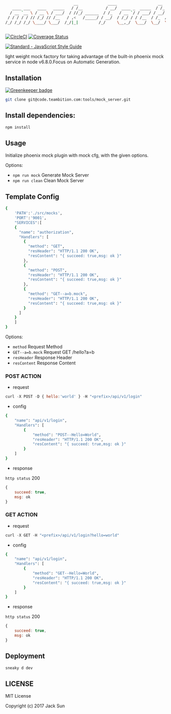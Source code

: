 ```bash
                              __             ____                  __
   ____ ___   ____   _____   / /__          / __/  ____ _  _____  / /_  ____    _____   __  __
  / __ `__ \ / __ \ / ___/  / //_/ ______  / /_   / __ `/ / ___/ / __/ / __ \  / ___/  / / / /
 / / / / / // /_/ // /__   / ,<   /_____/ / __/  / /_/ / / /__  / /_  / /_/ / / /     / /_/ /
/_/ /_/ /_/ \____/ \___/  /_/|_|         /_/     \__,_/  \___/  \__/  \____/ /_/      \__, /
                                                                                     /____/
```
[![CircleCI](https://circleci.com/gh/SensitiveMix/node-mock-factory/tree/master.svg?style=shield&circle-token=18fe4ac495f7430045c2f9e57f33acd7b866023a)](https://circleci.com/gh/SensitiveMix/node-mock-factory/tree/master)
[![Coverage Status](https://coveralls.io/repos/github/BTCChina/phoenix-kyc-service/badge.svg?branch=jack-dev&t=gfYVZa)](https://coveralls.io/github/BTCChina/phoenix-kyc-service?branch=jack-dev)


[![Standard - JavaScript Style Guide](https://cdn.rawgit.com/feross/standard/master/badge.svg)](https://github.com/feross/standard)

light weight mock factory  for taking advantage of the built-in phoenix mock service in node v6.8.0.Focus on Automatic Generation.


## Installation

[![Greenkeeper badge](https://badges.greenkeeper.io/SensitiveMix/node-mock-factory.svg)](https://greenkeeper.io/)
```bash
git clone git@code.teambition.com:tools/mock_server.git
```


## Install dependencies:
```bash
npm install
```

## Usage
Initialize phoenix mock plugin with mock cfg, with the given options.

 Options:
  - `npm run mock`  Generate Mock Server
  - `npm run clean` Clean Mock Server


## Template Config
```bash
{
    'PATH':'./src/mocks',
    'PORT':'9001',
    "SERVICES":[
    {
      "name": "authorization",
      "Handlers": [
        {
          "method": "GET",
          "resHeader": "HTTP/1.1 200 OK",
          "resContent": "{ succeed: true,msg: ok }"
        },
        {
          "method": "POST",
          "resHeader": "HTTP/1.1 200 OK",
          "resContent": "{ succeed: true,msg: ok }"
        },
        {
          "method": "GET--a=b.mock",
          "resHeader": "HTTP/1.1 200 OK",
          "resContent": "{ succeed: true,msg: ok }"
        }
      ]
    }
    ]
}
```

Options:
  - `method`  Request Method
  - `GET--a=b.mock` Request GET /hello?a=b
  - `resHeader`  Response Header
  - `resContent` Response Content
  
### POST ACTION 

* request

```javascript
curl -X POST -D { hello:'world' } -H "<prefix>/api/v1/login"
```

* config

```bash
{
    "name": "api/v1/login",
    "Handlers": [
        {
            "method": "POST--Hello=World",
            "resHeader": "HTTP/1.1 200 OK",
            "resContent": "{ succeed: true,msg: ok }"
        }
    ]
}
```

* response

`http status` 200
```javascript
{
    succeed: true,
    msg: ok
}
```

### GET ACTION 

* request

```javascript
curl -X GET -H "<prefix>/api/v1/login?hello=world"
```

* config

```bash
{
    "name": "api/v1/login",
    "Handlers": [
        {
            "method": "GET--Hello=World",
            "resHeader": "HTTP/1.1 200 OK",
            "resContent": "{ succeed: true,msg: ok }"
        }
    ]
}
```

* response

`http status` 200
```javascript
{
    succeed: true,
    msg: ok
}
```

## Deployment
```javascript
sneaky d dev
```


## LICENSE
MIT License

Copyright (c) 2017 Jack Sun
